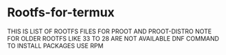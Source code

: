 # Rootfs-for-termux
THIS IS LIST OF ROOTFS FILES FOR PROOT AND PROOT-DISTRO
NOTE FOR OLDER ROOTFS LIKE 33 TO 28 ARE NOT AVAILABLE DNF COMMAND TO INSTALL PACKAGES USE RPM
